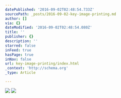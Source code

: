 ```yaml
---
datePublished: '2016-09-02T02:48:54.733Z'
sourcePath: _posts/2016-09-02-key-image-printing.md
author: []
via: {}
dateModified: '2016-09-02T02:48:54.080Z'
title: ''
publisher: {}
description: ''
starred: false
inFeed: true
hasPage: true
inNav: false
url: key-image-printing/index.html
_context: 'http://schema.org'
_type: Article

---
```

![](https://the-grid-user-content.s3-us-west-2.amazonaws.com/3c51afd9-0f94-4227-ae1c-821dd3fdba5c.jpg)
![](https://the-grid-user-content.s3-us-west-2.amazonaws.com/a9db3307-1133-4540-8e7c-0ef1d3895c31.jpg)